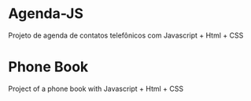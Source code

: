 # Agenda-JS
Projeto de agenda de contatos telefônicos com Javascript + Html + CSS

# Phone Book
Project of a phone book with Javascript + Html + CSS
